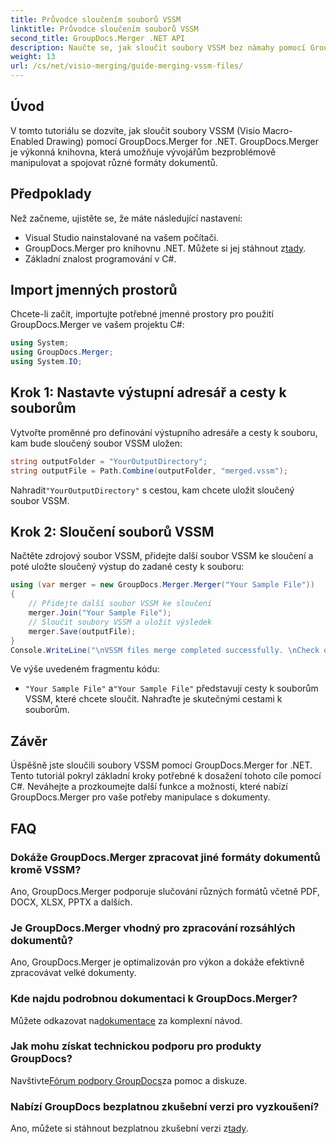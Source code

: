 ```yaml
---
title: Průvodce sloučením souborů VSSM
linktitle: Průvodce sloučením souborů VSSM
second_title: GroupDocs.Merger .NET API
description: Naučte se, jak sloučit soubory VSSM bez námahy pomocí GroupDocs.Merger for .NET. Podrobný průvodce pro vývojáře C#.
weight: 13
url: /cs/net/visio-merging/guide-merging-vssm-files/
---
```

## Úvod
V tomto tutoriálu se dozvíte, jak sloučit soubory VSSM (Visio Macro-Enabled Drawing) pomocí GroupDocs.Merger for .NET. GroupDocs.Merger je výkonná knihovna, která umožňuje vývojářům bezproblémově manipulovat a spojovat různé formáty dokumentů.
## Předpoklady
Než začneme, ujistěte se, že máte následující nastavení:
- Visual Studio nainstalované na vašem počítači.
-  GroupDocs.Merger pro knihovnu .NET. Můžete si jej stáhnout z[tady](https://releases.groupdocs.com/merger/net/).
- Základní znalost programování v C#.

## Import jmenných prostorů
Chcete-li začít, importujte potřebné jmenné prostory pro použití GroupDocs.Merger ve vašem projektu C#:
```csharp
using System; 
using GroupDocs.Merger;
using System.IO;
```
## Krok 1: Nastavte výstupní adresář a cesty k souborům
Vytvořte proměnné pro definování výstupního adresáře a cesty k souboru, kam bude sloučený soubor VSSM uložen:
```csharp
string outputFolder = "YourOutputDirectory";
string outputFile = Path.Combine(outputFolder, "merged.vssm");
```
 Nahradit`"YourOutputDirectory"` s cestou, kam chcete uložit sloučený soubor VSSM.
## Krok 2: Sloučení souborů VSSM
Načtěte zdrojový soubor VSSM, přidejte další soubor VSSM ke sloučení a poté uložte sloučený výstup do zadané cesty k souboru:
```csharp
using (var merger = new GroupDocs.Merger.Merger("Your Sample File"))
{
    // Přidejte další soubor VSSM ke sloučení
    merger.Join("Your Sample File");
    // Sloučit soubory VSSM a uložit výsledek
    merger.Save(outputFile);
}
Console.WriteLine("\nVSSM files merge completed successfully. \nCheck output in {0}", outputFolder);
```
Ve výše uvedeném fragmentu kódu:
- `"Your Sample File"` a`"Your Sample File"` představují cesty k souborům VSSM, které chcete sloučit. Nahraďte je skutečnými cestami k souborům.

## Závěr
Úspěšně jste sloučili soubory VSSM pomocí GroupDocs.Merger for .NET. Tento tutoriál pokryl základní kroky potřebné k dosažení tohoto cíle pomocí C#. Neváhejte a prozkoumejte další funkce a možnosti, které nabízí GroupDocs.Merger pro vaše potřeby manipulace s dokumenty.

## FAQ
### Dokáže GroupDocs.Merger zpracovat jiné formáty dokumentů kromě VSSM?
Ano, GroupDocs.Merger podporuje slučování různých formátů včetně PDF, DOCX, XLSX, PPTX a dalších.
### Je GroupDocs.Merger vhodný pro zpracování rozsáhlých dokumentů?
Ano, GroupDocs.Merger je optimalizován pro výkon a dokáže efektivně zpracovávat velké dokumenty.
### Kde najdu podrobnou dokumentaci k GroupDocs.Merger?
 Můžete odkazovat na[dokumentace](https://tutorials.groupdocs.com/merger/net/) za komplexní návod.
### Jak mohu získat technickou podporu pro produkty GroupDocs?
 Navštivte[Fórum podpory GroupDocs](https://forum.groupdocs.com/c/merger/32)za pomoc a diskuze.
### Nabízí GroupDocs bezplatnou zkušební verzi pro vyzkoušení?
 Ano, můžete si stáhnout bezplatnou zkušební verzi z[tady](https://releases.groupdocs.com/).